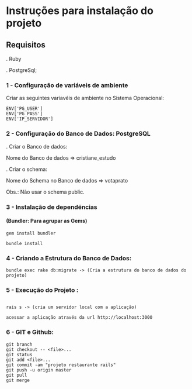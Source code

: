 # Instruções para instalação  do projeto

## Requisitos

. Ruby

. PostgreSql;


### 1 - Configuração de variáveis de ambiente

Criar as seguintes variavéis de ambiente no Sistema Operacional:

    ENV['PG_USER']
    ENV['PG_PASS']
    ENV['IP_SERVIDOR']

### 2 - Configuração do Banco de Dados: PostgreSQL 


. Criar o Banco de dados: 

  Nome do Banco de dados => cristiane_estudo

 
. Criar o schema: 

  Nome do Schema no Banco de dados => votaprato

Obs.: Não usar o schema public.

### 3 - Instalação de dependëncias 

#### (Bundler: Para agrupar as Gems)

```
gem install bundler
```

```
bundle install

```
### 4 - Criando a Estrutura do Banco de Dados:
```
bundle exec rake db:migrate -> (Cria a estrutura do banco de dados do projeto)

```


### 5 - Execução do Projeto :

```

rais s -> (cria um servidor local com a aplicação) 

acessar a aplicação através da url http://localhost:3000

```

### 6 - GIT e Github:

```
git branch
git checkout -- <file>...
git status
git add <file>...
git commit -am "projeto restaurante rails"
git push -u origin master 
git pull
git merge 
```
